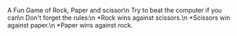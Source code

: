 A Fun Game of Rock, Paper and scissor\n
Try to beat the computer if you can\n
Don't forget the rules:\n
*Rock wins against scissors.\n
*Scissors win against paper.\n
*Paper wins against rock.
